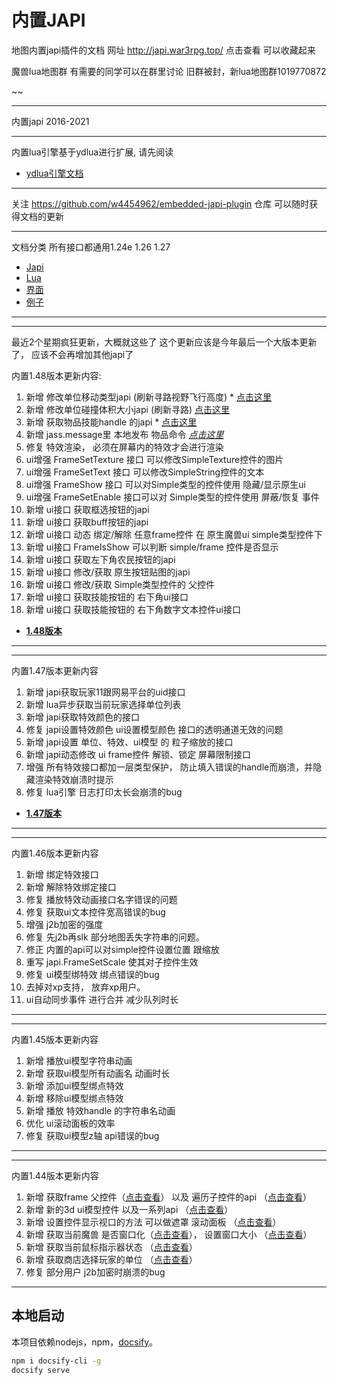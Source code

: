 # 内置JAPI

地图内置japi插件的文档
网址 http://japi.war3rpg.top/  点击查看 可以收藏起来

魔兽lua地图群 有需要的同学可以在群里讨论
旧群被封，新lua地图群1019770872

~~

---

内置japi 2016-2021

---
内置lua引擎基于ydlua进行扩展, 请先阅读

* [ydlua引擎文档](https://github.com/actboy168/jass2lua/blob/master/lua-engine.md)

---
关注 https://github.com/w4454962/embedded-japi-plugin 仓库 可以随时获得文档的更新

--- 
文档分类 所有接口都通用1.24e 1.26 1.27

* [Japi](Japi/_sidebar.md) 
* [Lua](Lua/_sidebar.md)
* [界面](Script/界面/_sidebar.md)
* [例子](Script/例子/_sidebar.md)
---

---
最近2个星期疯狂更新，大概就这些了 这个更新应该是今年最后一个大版本更新了， 应该不会再增加其他japi了

内置1.48版本更新内容:
1. 新增 修改单位移动类型japi (刷新寻路视野飞行高度) * [点击这里](/1.48/修改单位移动类型)
2. 新增 修改单位碰撞体积大小japi (刷新寻路) [点击这里](/1.48/修改单位碰撞体积大小)
3. 新增 获取物品技能handle 的japi * [点击这里](/1.48/获取物品技能handle)
4. 新增 jass.message里 本地发布 物品命令 [*点击这里*](Script/例子/智能施法)
5. 修复 特效渲染， 必须在屏幕内的特效才会进行渲染
6. ui增强 FrameSetTexture 接口 可以修改SimpleTexture控件的图片
7. ui增强 FrameSetText 接口 可以修改SimpleString控件的文本
8. ui增强 FrameShow 接口 可以对Simple类型的控件使用 隐藏/显示原生ui
9. ui增强 FrameSetEnable 接口可以对 Simple类型的控件使用 屏蔽/恢复 事件
10. 新增 ui接口 获取框选按钮的japi 
11. 新增 ui接口 获取buff按钮的japi
12. 新增 ui接口 动态 绑定/解除 任意frame控件  在 原生魔兽ui simple类型控件下
13. 新增 ui接口 FrameIsShow 可以判断 simple/frame 控件是否显示
14. 新增 ui接口 获取左下角农民按钮的japi
15. 新增 ui接口 修改/获取 原生按钮贴图的japi
16. 新增 ui接口 修改/获取 Simple类型控件的 父控件
17. 新增 ui接口 获取技能按钮的 右下角ui接口
18. 新增 ui接口 获取技能按钮的 右下角数字文本控件ui接口

* [**1.48版本**](1.48/_sidebar)


---


---
内置1.47版本更新内容 
1. 新增 japi获取玩家11跟网易平台的uid接口
2. 新增 lua异步获取当前玩家选择单位列表
3. 新增 japi获取特效颜色的接口
4. 修复 japi设置特效颜色 ui设置模型颜色 接口的透明通道无效的问题
5. 新增 japi设置 单位、特效、ui模型 的 粒子缩放的接口
6. 新增 japi动态修改 ui frame控件 解锁、锁定 屏幕限制接口
7. 增强 所有特效接口都加一层类型保护， 防止填入错误的handle而崩溃，并隐藏渲染特效崩溃时提示
8. 修复 lua引擎 日志打印太长会崩溃的bug

* [**1.47版本**](1.47/_sidebar)
---


---
内置1.46版本更新内容
1. 新增 绑定特效接口
2. 新增 解除特效绑定接口
3. 修复 播放特效动画接口名字错误的问题 
4. 修复 获取ui文本控件宽高错误的bug
5. 增强 j2b加密的强度
6. 修复 先j2b再slk 部分地图丢失字符串的问题。
7. 修正 内置的api可以对simple控件设置位置 跟缩放
8. 重写 japi.FrameSetScale 使其对子控件生效
9. 修复 ui模型绑特效 绑点错误的bug
10. 去掉对xp支持， 放弃xp用户。
11. ui自动同步事件 进行合并 减少队列时长
---


 

---
内置1.45版本更新内容
1. 新增 播放ui模型字符串动画
2. 新增 获取ui模型所有动画名 动画时长
3. 新增 添加ui模型绑点特效
4. 新增 移除ui模型绑点特效
5. 新增 播放 特效handle 的字符串名动画
6. 优化 ui滚动面板的效率
7. 修复 获取ui模型z轴 api错误的bug
---


---
内置1.44版本更新内容
1. 新增 获取frame 父控件（[点击查看](1.44/获取父控件)） 以及 遍历子控件的api （[点击查看](1.44/获取子控件)） 
2. 新增 新的3d ui模型控件 以及一系列api   （[点击查看](Script/界面/模型2)）
3. 新增 设置控件显示视口的方法 可以做遮罩 滚动面板 （[点击查看](1.44/设置控件视口)）
4. 新增 获取当前魔兽 是否窗口化（[点击查看](1.44/获取是否窗口化模式)）， 设置窗口大小 （[点击查看](1.44/设置窗口大小)）
5. 新增 获取当前鼠标指示器状态  （[点击查看](Lua/message/目标指示器)）
6. 新增 获取商店选择玩家的单位 （[点击查看](1.44/获取商店目标)）
7. 修复 部分用户 j2b加密时崩溃的bug
---





## 本地启动

本项目依赖nodejs，npm，[docsify](https://docsify.js.org/)。

```bash
npm i docsify-cli -g
docsify serve
```




